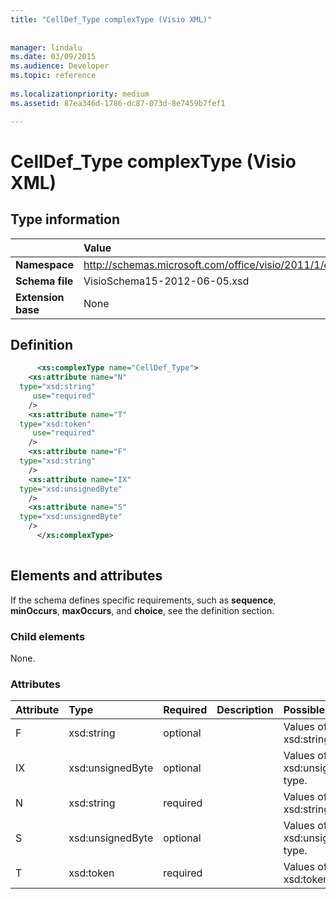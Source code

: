 ```yaml
---
title: "CellDef_Type complexType (Visio XML)"
 
 
manager: lindalu
ms.date: 03/09/2015
ms.audience: Developer
ms.topic: reference
 
ms.localizationpriority: medium
ms.assetid: 87ea346d-1786-dc87-073d-8e7459b7fef1

---
```


# CellDef_Type complexType (Visio XML)

## Type information

||Value |
|:-----|:-----|
|**Namespace** <br/> |http://schemas.microsoft.com/office/visio/2011/1/core  <br/> |
|**Schema file** <br/> |VisioSchema15-2012-06-05.xsd  <br/> |
|**Extension base** <br/> |None  <br/> |
   
## Definition

```XML
      <xs:complexType name="CellDef_Type">
    <xs:attribute name="N"
  type="xsd:string"
     use="required"
    />
    <xs:attribute name="T"
  type="xsd:token"
     use="required"
    />
    <xs:attribute name="F"
  type="xsd:string"
    />
    <xs:attribute name="IX"
  type="xsd:unsignedByte"
    />
    <xs:attribute name="S"
  type="xsd:unsignedByte"
    />
      </xs:complexType>
      
```

## Elements and attributes

If the schema defines specific requirements, such as **sequence**, **minOccurs**, **maxOccurs**, and **choice**, see the definition section. 
  
### Child elements

None.
  
### Attributes

|**Attribute**|**Type**|**Required**|**Description**|**Possible values**|
|:-----|:-----|:-----|:-----|:-----|
|F  <br/> |xsd:string  <br/> |optional  <br/> ||Values of the xsd:string type. |
|IX  <br/> |xsd:unsignedByte  <br/> |optional  <br/> ||Values of the xsd:unsignedByte type. |
|N  <br/> |xsd:string  <br/> |required  <br/> ||Values of the xsd:string type. |
|S  <br/> |xsd:unsignedByte  <br/> |optional  <br/> ||Values of the xsd:unsignedByte type. |
|T  <br/> |xsd:token  <br/> |required  <br/> ||Values of the xsd:token type. |
   

